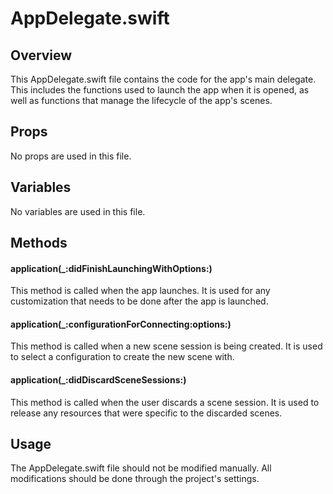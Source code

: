 # AppDelegate.swift

## Overview
This AppDelegate.swift file contains the code for the app's main delegate. This includes the functions used to launch the app when it is opened, as well as functions that manage the lifecycle of the app's scenes. 

## Props
No props are used in this file.

## Variables
No variables are used in this file.

## Methods

#### application(_:didFinishLaunchingWithOptions:) 
This method is called when the app launches. It is used for any customization that needs to be done after the app is launched.

#### application(_:configurationForConnecting:options:)
This method is called when a new scene session is being created. It is used to select a configuration to create the new scene with.

#### application(_:didDiscardSceneSessions:)
This method is called when the user discards a scene session. It is used to release any resources that were specific to the discarded scenes. 

## Usage
The AppDelegate.swift file should not be modified manually. All modifications should be done through the project's settings.
